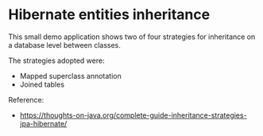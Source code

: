 # Hibernate entities inheritance

This small demo application shows two of four strategies for inheritance on a database level between classes.

The strategies adopted were:

- Mapped superclass annotation
- Joined tables

Reference:

- https://thoughts-on-java.org/complete-guide-inheritance-strategies-jpa-hibernate/